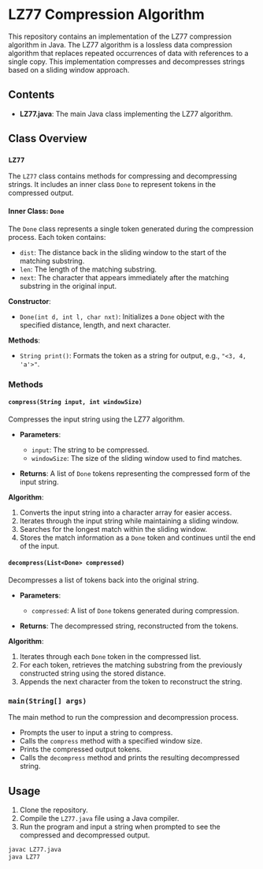 # LZ77 Compression Algorithm

This repository contains an implementation of the LZ77 compression algorithm in Java. The LZ77 algorithm is a lossless data compression algorithm that replaces repeated occurrences of data with references to a single copy. This implementation compresses and decompresses strings based on a sliding window approach.

## Contents

- **LZ77.java**: The main Java class implementing the LZ77 algorithm.

## Class Overview

### `LZ77`

The `LZ77` class contains methods for compressing and decompressing strings. It includes an inner class `Done` to represent tokens in the compressed output.

#### Inner Class: `Done`

The `Done` class represents a single token generated during the compression process. Each token contains:

- `dist`: The distance back in the sliding window to the start of the matching substring.
- `len`: The length of the matching substring.
- `next`: The character that appears immediately after the matching substring in the original input.

**Constructor**:
- `Done(int d, int l, char nxt)`: Initializes a `Done` object with the specified distance, length, and next character.

**Methods**:
- `String print()`: Formats the token as a string for output, e.g., `"<3, 4, 'a'>"`.

### Methods

#### `compress(String input, int windowSize)`

Compresses the input string using the LZ77 algorithm.

- **Parameters**:
  - `input`: The string to be compressed.
  - `windowSize`: The size of the sliding window used to find matches.
  
- **Returns**: A list of `Done` tokens representing the compressed form of the input string.

**Algorithm**:
1. Converts the input string into a character array for easier access.
2. Iterates through the input string while maintaining a sliding window.
3. Searches for the longest match within the sliding window.
4. Stores the match information as a `Done` token and continues until the end of the input.

#### `decompress(List<Done> compressed)`

Decompresses a list of tokens back into the original string.

- **Parameters**:
  - `compressed`: A list of `Done` tokens generated during compression.

- **Returns**: The decompressed string, reconstructed from the tokens.

**Algorithm**:
1. Iterates through each `Done` token in the compressed list.
2. For each token, retrieves the matching substring from the previously constructed string using the stored distance.
3. Appends the next character from the token to reconstruct the string.

### `main(String[] args)`

The main method to run the compression and decompression process.

- Prompts the user to input a string to compress.
- Calls the `compress` method with a specified window size.
- Prints the compressed output tokens.
- Calls the `decompress` method and prints the resulting decompressed string.

## Usage

1. Clone the repository.
2. Compile the `LZ77.java` file using a Java compiler.
3. Run the program and input a string when prompted to see the compressed and decompressed output.

```bash
javac LZ77.java
java LZ77
